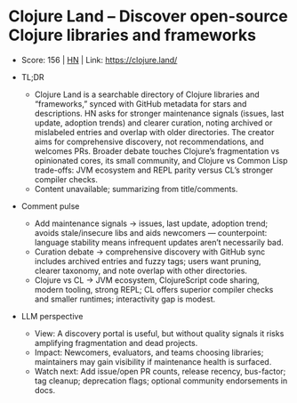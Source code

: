 # Clojure Land – Discover open-source Clojure libraries and frameworks

- Score: 156 | [HN](https://news.ycombinator.com/item?id=45709988) | Link: https://clojure.land/

- TL;DR
  - Clojure Land is a searchable directory of Clojure libraries and “frameworks,” synced with GitHub metadata for stars and descriptions. HN asks for stronger maintenance signals (issues, last update, adoption trends) and clearer curation, noting archived or mislabeled entries and overlap with older directories. The creator aims for comprehensive discovery, not recommendations, and welcomes PRs. Broader debate touches Clojure’s fragmentation vs opinionated cores, its small community, and Clojure vs Common Lisp trade-offs: JVM ecosystem and REPL parity versus CL’s stronger compiler checks.
  - Content unavailable; summarizing from title/comments.

- Comment pulse
  - Add maintenance signals → issues, last update, adoption trend; avoids stale/insecure libs and aids newcomers — counterpoint: language stability means infrequent updates aren’t necessarily bad.
  - Curation debate → comprehensive discovery with GitHub sync includes archived entries and fuzzy tags; users want pruning, clearer taxonomy, and note overlap with other directories.
  - Clojure vs CL → JVM ecosystem, ClojureScript code sharing, modern tooling, strong REPL; CL offers superior compiler checks and smaller runtimes; interactivity gap is modest.

- LLM perspective
  - View: A discovery portal is useful, but without quality signals it risks amplifying fragmentation and dead projects.
  - Impact: Newcomers, evaluators, and teams choosing libraries; maintainers may gain visibility if maintenance health is surfaced.
  - Watch next: Add issue/open PR counts, release recency, bus-factor; tag cleanup; deprecation flags; optional community endorsements in docs.

